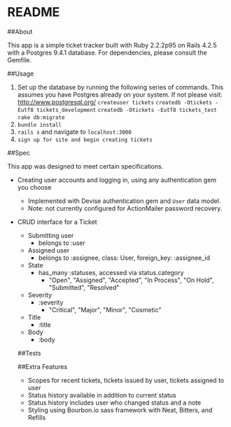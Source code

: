 # README

##About

This app is a simple ticket tracker built with Ruby 2.2.2p95 on Rails 4.2.5 with a Postgres 9.4.1 database. For dependencies, please consult the Gemfile.

##Usage

1. Set up the database by running the following series of commands. This assumes you have Postgres already on your system. If not please visit: http://www.postgresql.org/
`createuser tickets`
`createdb -Otickets -Eutf8 tickets_development`
`createdb -Otickets -Eutf8 tickets_test`
`rake db:migrate`
2. `bundle install`
3. `rails s` and navigate to `localhost:3000`
4. `sign up for site and begin creating tickets`

##Spec

This app was designed to meet certain specifications. 

* Creating user accounts and logging in, using any authentication gem you choose
  * Implemented with Devise authentication gem and `User` data model. 
  * Note: not currently configured for ActionMailer password recovery.
* CRUD interface for a Ticket
  * Submitting user
    * belongs to :user
  * Assigned user
    * belongs to :assignee, class: User, foreign_key: :assignee_id
  * State 
    * has_many :statuses, accessed via status.category
      * "Open", "Assigned", "Accepted", "In Process", "On Hold", "Submitted", "Resolved"
  * Severity
    * :severity
      * "Critical", "Major", "Minor", "Cosmetic"
  * Title
    * :title
  * Body
    * :body

  ##Tests

  ##Extra Features
  * Scopes for recent tickets, tickets issued by user, tickets assigned to user
  * Status history available in addition to current status
  * Status history includes user who changed status and a note
  * Styling using Bourbon.io sass framework with Neat, Bitters, and Refills
  


